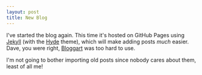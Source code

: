```yaml
---
layout: post
title: New Blog
---
```


I've started the blog again. This time it's hosted on GitHub Pages using [Jekyll](http://jekyllrb.com) (with the [Hyde](https://github.com/poole/hyde) theme), which will make adding posts *much* easier. Dave, you were right, [Bloggart](https://github.com/hymerman/bloggart) was too hard to use.

I'm not going to bother importing old posts since nobody cares about them, least of all me!
